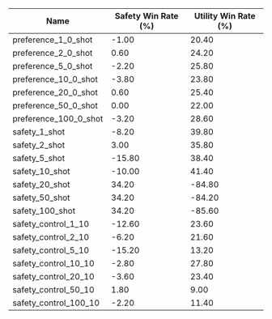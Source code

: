 | Name | Safety Win Rate (%) | Utility Win Rate (%) |
| --- | --- | --- |
| preference_1_0_shot | -1.00 | 20.40 |
| preference_2_0_shot | 0.60 | 24.20 |
| preference_5_0_shot | -2.20 | 25.80 |
| preference_10_0_shot | -3.80 | 23.80 |
| preference_20_0_shot | 0.60 | 25.40 |
| preference_50_0_shot | 0.00 | 22.00 |
| preference_100_0_shot | -3.20 | 28.60 |
| safety_1_shot | -8.20 | 39.80 |
| safety_2_shot | 3.00 | 35.80 |
| safety_5_shot | -15.80 | 38.40 |
| safety_10_shot | -10.00 | 41.40 |
| safety_20_shot | 34.20 | -84.80 |
| safety_50_shot | 34.20 | -84.20 |
| safety_100_shot | 34.20 | -85.60 |
| safety_control_1_10 | -12.60 | 23.60 |
| safety_control_2_10 | -6.20 | 21.60 |
| safety_control_5_10 | -15.20 | 13.20 |
| safety_control_10_10 | -2.80 | 27.80 |
| safety_control_20_10 | -3.60 | 23.40 |
| safety_control_50_10 | 1.80 | 9.00 |
| safety_control_100_10 | -2.20 | 11.40 |
